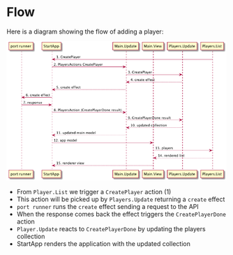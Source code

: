 # Flow

Here is a diagram showing the flow of adding a player:

![Flow](flow-v04.png)

- From `Player.List` we trigger a `CreatePlayer` action (1)
- This action will be picked up by `Players.Update` returning a `create` effect
- `port runner` runs the `create` effect sending a request to the API
- When the response comes back the effect triggers the `CreatePlayerDone` action
- `Player.Update` reacts to `CreatePlayerDone` by updating the players collection
- StartApp renders the application with the updated collection


